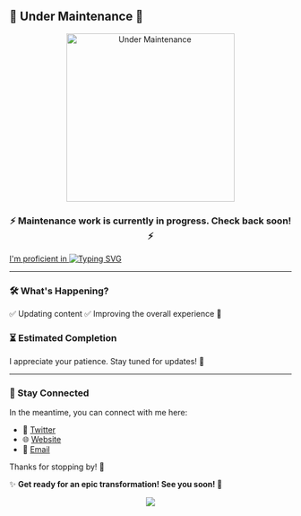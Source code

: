 ## 🚧 Under Maintenance 🚧

<p align="center">
  <img src="https://media.giphy.com/media/jAYUbVXgESSti/giphy.gif" width="300px" alt="Under Maintenance">
</p>

<h3 align="center">⚡ Maintenance work is currently in progress. Check back soon! ⚡</h3>

<a href="https://git.io/typing-svg">I'm proficient in <img src="https://readme-typing-svg.demolab.com?font=Fira+Code&pause=1000&width=435&lines=Typscript;JavaScript;Designing;Content+Creating+;Storytelling" alt="Typing SVG" /></a>

---

### 🛠️ What's Happening?
✅ Updating content
✅ Improving the overall experience 🚀

### ⏳ Estimated Completion
I appreciate your patience. Stay tuned for updates! 🔧

---

### 🔔 Stay Connected
In the meantime, you can connect with me here:
- 💬 [Twitter](https://twitter.com/ok_sarthak)
- 🌐 [Website](https://csarthakcal.com)
- 📧 [Email](mailto:engineer.sarthak.cse@gmail.com)

Thanks for stopping by! 🎉

✨ **Get ready for an epic transformation! See you soon! 🚀**



<!--
**SharKthaK/SharKthaK** is a ✨ _special_ ✨ repository because its `README.md` (this file) appears on your GitHub profile.

Here are some ideas to get you started:

- 🔭 I’m currently working on ...
- 🌱 I’m currently learning ...
- 👯 I’m looking to collaborate on ...
- 🤔 I’m looking for help with ...
- 💬 Ask me about ...
- 📫 How to reach me: ...
- 😄 Pronouns: ...
- ⚡ Fun fact: ...
-->

<p align="center">
  <img src="https://github.com/dhhruv/Chrome-Dino-Runner/blob/master/assets/Other/Chrome%20Dino.gif">
</p>

